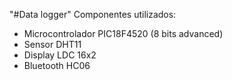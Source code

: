 "#Data logger" 
Componentes utilizados:
  - Microcontrolador PIC18F4520 (8 bits advanced)
  - Sensor DHT11
  - Display LDC 16x2 
  - Bluetooth HC06
  
